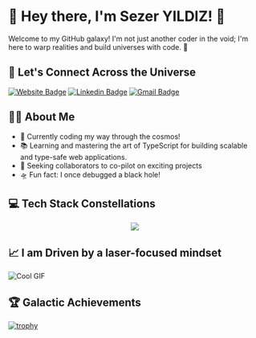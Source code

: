 # 🌟 Hey there, I'm Sezer YILDIZ! 🚀

Welcome to my GitHub galaxy! I'm not just another coder in the void; I'm here to warp realities and build universes with code. 🌌

## 🚀 Let's Connect Across the Universe
[![Website Badge](https://img.shields.io/badge/-sezery.com-007ACC?style=for-the-badge&logo=globe&logoColor=white&label=%F0%9F%8C%90&color=007ACC)](https://sezery.com)
[![Linkedin Badge](https://img.shields.io/badge/-Sezer_YILDIZ-blue?style=for-the-badge&logo=Linkedin&logoColor=white&link=https://www.linkedin.com/in/sezery/)](https://www.linkedin.com/in/sezery/)
[![Gmail Badge](https://img.shields.io/badge/-contact@sezery.com-c14438?style=for-the-badge&logo=Gmail&logoColor=white&link=mailto:contact@sezery.com)](mailto:contact@sezery.com)

## 👩‍💻 About Me

- 🌟 Currently coding my way through the cosmos!
- 📚 Learning and mastering the art of TypeScript for building scalable and type-safe web applications.
- 🌠 Seeking collaborators to co-pilot on exciting projects
- 🛸 Fun fact: I once debugged a black hole!

## 💻 Tech Stack Constellations

<p align="center">
  <a>
    <img src="https://skillicons.dev/icons?i=typescript,nodejs,javascript,nestjs,mongodb,express,prisma,postgres,html,css,react,docker,aws,cloudflare,postman" />
  </a>
</p>


## 📈 I am Driven by a laser-focused mindset

![Cool GIF](https://media1.tenor.com/m/PRN-EHOCuHwAAAAC/the-it-crowd-moss-the-it-crowd.gif)

## 🏆 Galactic Achievements

[![trophy](https://github-profile-trophy.vercel.app/?username=sezeryldz&theme=nord&column=8)](https://github.com/ryo-ma/github-profile-trophy)
